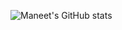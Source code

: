 ![Maneet's GitHub stats](https://github-readme-stats.vercel.app/api?username=maneetgoyal&count_private=true&hide_title=true)

